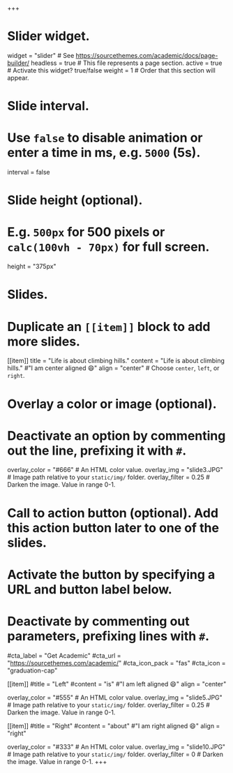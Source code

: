 +++
# Slider widget.
widget = "slider"  # See https://sourcethemes.com/academic/docs/page-builder/
headless = true  # This file represents a page section.
active = true  # Activate this widget? true/false
weight = 1  # Order that this section will appear.

# Slide interval.
# Use `false` to disable animation or enter a time in ms, e.g. `5000` (5s).
interval = false

# Slide height (optional).
# E.g. `500px` for 500 pixels or `calc(100vh - 70px)` for full screen.
height = "375px"

# Slides.
# Duplicate an `[[item]]` block to add more slides.
[[item]]
  title = "Life is about climbing hills."
  content = "Life is about climbing hills." #"I am center aligned :smile:"
  align = "center"  # Choose `center`, `left`, or `right`.

  # Overlay a color or image (optional).
  #   Deactivate an option by commenting out the line, prefixing it with `#`.
  overlay_color = "#666"  # An HTML color value.
  overlay_img = "slide3.JPG"  # Image path relative to your `static/img/` folder.
  overlay_filter = 0.25  # Darken the image. Value in range 0-1.

  # Call to action button (optional).  Add this action button later to one of the slides.
  #   Activate the button by specifying a URL and button label below.
  #   Deactivate by commenting out parameters, prefixing lines with `#`.
  #cta_label = "Get Academic"
  #cta_url = "https://sourcethemes.com/academic/"
  #cta_icon_pack = "fas"
  #cta_icon = "graduation-cap"

[[item]]
  #title = "Left"
  #content = "is" #"I am left aligned :smile:"
  align = "center"

  overlay_color = "#555"  # An HTML color value.
  overlay_img = "slide5.JPG"  # Image path relative to your `static/img/` folder.
  overlay_filter = 0.25  # Darken the image. Value in range 0-1.

[[item]]
  #title = "Right"
  #content = "about" #"I am right aligned :smile:"
  align = "right"

  overlay_color = "#333"  # An HTML color value.
  overlay_img = "slide10.JPG"  # Image path relative to your `static/img/` folder.
  overlay_filter = 0  # Darken the image. Value in range 0-1.
+++
